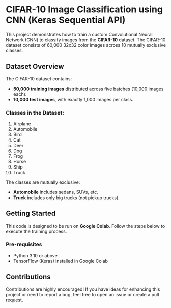 # CIFAR-10 Image Classification using CNN (Keras Sequential API)

This project demonstrates how to train a custom Convolutional Neural Network (CNN) to classify images from the **CIFAR-10** dataset. The CIFAR-10 dataset consists of 60,000 32x32 color images across 10 mutually exclusive classes.

## Dataset Overview

The CIFAR-10 dataset contains:
- **50,000 training images** distributed across five batches (10,000 images each).
- **10,000 test images**, with exactly 1,000 images per class.

### Classes in the Dataset:
1. Airplane
2. Automobile
3. Bird
4. Cat
5. Deer
6. Dog
7. Frog
8. Horse
9. Ship
10. Truck

The classes are mutually exclusive:
- **Automobile** includes sedans, SUVs, etc.
- **Truck** includes only big trucks (not pickup trucks).

## Getting Started

This code is designed to be run on **Google Colab**. Follow the steps below to execute the training process.

### Pre-requisites

- Python 3.10 or above
- TensorFlow (Keras) installed in Google Colab

## Contributions

Contributions are highly encouraged! If you have ideas for enhancing this project or need to report a bug, feel free to open an issue or create a pull request.
